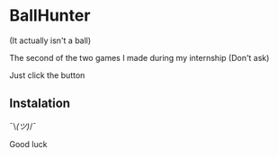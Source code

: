 # BallHunter

(It actually isn't a ball)

The second of the two games I made during my internship (Don't ask)

Just click the button 

## Instalation

¯\\_(ツ)_/¯

Good luck
